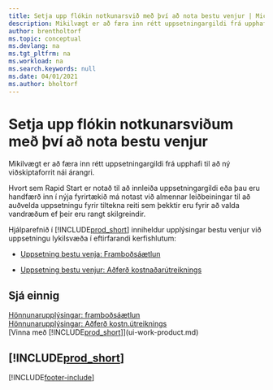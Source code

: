 ```yaml
---
title: Setja upp flókin notkunarsvið með því að nota bestu venjur | Microsoft Docs
description: Mikilvægt er að færa inn rétt uppsetningargildi frá upphafi til að ný viðskiptaforrit nái árangri.
author: brentholtorf
ms.topic: conceptual
ms.devlang: na
ms.tgt_pltfrm: na
ms.workload: na
ms.search.keywords: null
ms.date: 04/01/2021
ms.author: bholtorf
---
```

# <a name="set-up-complex-application-areas-using-best-practices"></a>Setja upp flókin notkunarsviðum með því að nota bestu venjur
Mikilvægt er að færa inn rétt uppsetningargildi frá upphafi til að ný viðskiptaforrit nái árangri.  

 Hvort sem Rapid Start er notað til að innleiða uppsetningargildi eða þau eru handfærð inn í nýja fyrirtækið má notast við almennar leiðbeiningar til að auðvelda uppsetningu fyrir tiltekna reiti sem þekktir eru fyrir að valda vandræðum ef þeir eru rangt skilgreindir.  

 Hjálparefnið í [!INCLUDE[prod_short](includes/prod_short.md)] inniheldur upplýsingar bestu venjur við uppsetningu lykilsvæða í eftirfarandi kerfishlutum:  

-   [Uppsetning bestu venja: Framboðsáætlun](setup-best-practices-supply-planning.md)  

-   [Uppsetning bestu venjur: Aðferð kostnaðarútreiknings](setup-best-practices-costing-method.md)  

## <a name="see-also"></a>Sjá einnig
[Hönnunarupplýsingar: framboðsáætlun](design-details-supply-planning.md)   
[Hönnunarupplýsingar: Aðferð kostn.útreiknings](design-details-costing-methods.md)  
[Vinna með [!INCLUDE[prod_short](includes/prod_short.md)]](ui-work-product.md)

## [!INCLUDE[prod_short](includes/free_trial_md.md)]  
 


[!INCLUDE[footer-include](includes/footer-banner.md)]

